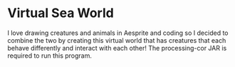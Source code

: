 # Virtual Sea World
I love drawing creatures and animals in Aesprite and coding so I decided to combine the two by creating this virtual world that has creatures that each behave differently and interact with each other! The processing-cor JAR is required to run this program.
